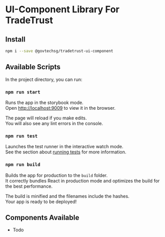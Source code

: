 # UI-Component Library For TradeTrust

## Install

```sh
npm i --save @govtechsg/tradetrust-ui-component
```

## Available Scripts

In the project directory, you can run:

### `npm run start`

Runs the app in the storybook mode.<br />
Open [http://localhost:9009](http://localhost:9009) to view it in the browser.

The page will reload if you make edits.<br />
You will also see any lint errors in the console.

### `npm run test`

Launches the test runner in the interactive watch mode.<br />
See the section about [running tests](https://facebook.github.io/create-react-app/docs/running-tests) for more information.

### `npm run build`

Builds the app for production to the `build` folder.<br />
It correctly bundles React in production mode and optimizes the build for the best performance.

The build is minified and the filenames include the hashes.<br />
Your app is ready to be deployed!

## Components Available

- Todo
